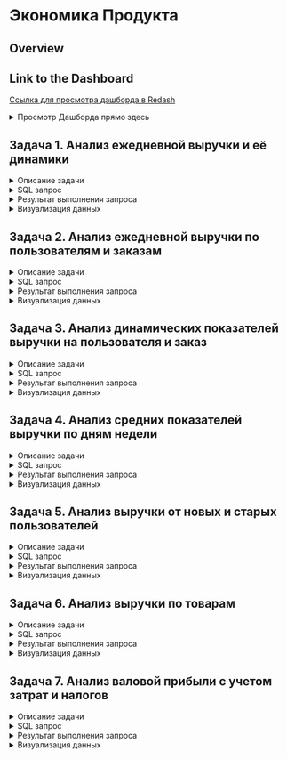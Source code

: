 # Экономика Продукта

## Overview

## Link to the Dashboard
[Ссылка для просмотра дашборда в Redash](http://redash.public.karpov.courses/public/dashboards/8TnZ2y1HOfjWa0U2x0Y5v2ldHn3HOQAkG5ljbSmG?org_slug=default)

<details>
<summary>Просмотр Дашборда прямо здесь</summary>
  
![Визуализация данных](attachments/dashs/pr_economics_dash.png)
</details>



## Задача 1. Анализ ежедневной выручки и её динамики

<details>
<summary>Описание задачи</summary>
Изучим выручку нашего сервиса за каждый день, накопленную выручку на текущий день и прирост дневной выручки относительно предыдущего дня. Эти показатели помогут оценить общий финансовый успех и динамику развития нашего сервиса.

- **Выручка за день** — сумма оплаченных заказов за каждый день.
- **Суммарная выручка** — накопительная сумма выручки с начала учёта.
- **Прирост выручки** — изменение выручки по сравнению с предыдущим днем, выраженное в процентах.

В расчётах не учитываются отменённые заказы.
</details>

<details>
<summary>SQL запрос</summary>
  
```sql
SELECT 
    date,
    revenue,
    SUM(revenue) OVER(ORDER BY date) AS total_revenue,
    ROUND(((revenue - LAG(revenue) OVER())::DECIMAL / LAG(revenue) OVER())*100, 2) AS revenue_change
FROM 
    (SELECT 
        creation_time::DATE AS date, 
        SUM(order_price) AS revenue
    FROM
        (SELECT order_id, creation_time, SUM(price) AS order_price
        FROM
            (SELECT order_id, creation_time, unnest(product_ids) AS product_id
            FROM orders
            WHERE order_id NOT IN (SELECT order_id FROM user_actions WHERE action = 'cancel_order')) t1
        LEFT JOIN products
        USING(product_id)
        GROUP BY creation_time, order_id) t2
    GROUP BY creation_time::DATE
    ORDER BY 1) t3
```
</details>

<details>
<summary>Результат выполнения запроса</summary>

| date     | revenue     | total_revenue | revenue_change |
|----------|-------------|---------------|----------------|
| 24/08/22 | $49,924.00  | $49,924.00    |                |
| 25/08/22 | $430,860.00 | $480,784.00   | 763.03%        |
| 26/08/22 | $534,766.00 | $1,015,550.00 | 24.12%         |
| 27/08/22 | $817,053.00 | $1,832,603.00 | 52.79%         |
| 28/08/22 | $1,133,370.00 | $2,965,973.00 | 38.71%     |
| 29/08/22 | $1,279,891.00 | $4,245,864.00 | 12.93%     |
| 30/08/22 | $1,279,377.00 | $5,525,241.00 | -0.04%     |
| 31/08/22 | $1,312,720.00 | $6,837,961.00 | 2.61%      |
| 01/09/22 | $1,406,101.00 | $8,244,062.00 | 7.11%      |
| 02/09/22 | $1,907,107.00 | $10,151,169.00 | 35.63%    |
| 03/09/22 | $2,210,988.00 | $12,362,157.00 | 15.93%    |
| 04/09/22 | $2,294,009.00 | $14,656,166.00 | 3.75%     |
| 05/09/22 | $1,784,690.00 | $16,440,856.00 | -22.20%   |
| 06/09/22 | $1,330,931.00 | $17,771,787.00 | -25.43%   |
| 07/09/22 | $1,807,800.00 | $19,579,587.00 | 35.83%    |
| 08/09/22 | $2,099,508.00 | $21,679,095.00 | 16.14%    |
</details>

<details>
<summary>Визуализация данных</summary>
  
![Визуализация данных](attachments/pr_ec/total_revenue.png)
</details>



## Задача 2. Анализ ежедневной выручки по пользователям и заказам

<details>
<summary>Описание задачи</summary>
Исследуем, сколько в среднем приносит выручку каждый пользователь и каждый заказ на нашем сервисе, а также оценим среднюю выручку от платящих пользователей. Эти показатели позволят понять, насколько выгодно пользователям пользоваться услугами сервиса и насколько эффективно сервис привлекает к оплате.

- **ARPU (Average Revenue Per User)** — средняя выручка на одного пользователя.
- **ARPPU (Average Revenue Per Paying User)** — средняя выручка на одного платящего пользователя.
- **AOV (Average Order Value)** — средний чек или средняя выручка на заказ.
</details>

<details>
<summary>SQL запрос</summary>

```sql
WITH sq_1 AS (
    SELECT creation_time::DATE AS date, SUM(order_price) AS daily_revenue, COUNT(order_id) AS daily_orders
    FROM (
        SELECT order_id, creation_time, SUM(price) AS order_price
        FROM (
            SELECT order_id, creation_time, unnest(product_ids) AS product_id
            FROM orders
            WHERE order_id NOT IN (SELECT order_id FROM user_actions WHERE action = 'cancel_order')
        ) ords
        LEFT JOIN products USING(product_id)
        GROUP BY order_id, creation_time
    ) orders_tab
    GROUP BY 1
    ORDER BY 1
),

sq_2 AS (
    SELECT time::DATE as DATE, 
    COUNT(DISTINCT user_id) FILTER (WHERE order_id NOT IN (SELECT order_id FROM user_actions WHERE action = 'cancel_order')) AS paying_users,
    COUNT(DISTINCT user_id) AS total_users 
    FROM user_actions
    GROUP BY 1
)

SELECT 
    sq_1.date AS date, 
    ROUND((daily_revenue::DECIMAL / total_users), 2) AS arpu,
    ROUND((daily_revenue::DECIMAL / paying_users), 2) AS arppu,
    ROUND((daily_revenue::DECIMAL / daily_orders), 2) AS aov
FROM sq_1
JOIN sq_2
USING(date)
```
</details>

<details>
<summary>Результат выполнения запроса</summary>

| date     | arpu   | arppu  | aov    |
|----------|--------|--------|--------|
| 24/08/22 | 372.57 | 393.10 | 361.77 |
| 25/08/22 | 508.09 | 525.44 | 406.86 |
| 26/08/22 | 452.04 | 470.33 | 369.57 |
| 27/08/22 | 509.38 | 527.81 | 381.62 |
| 28/08/22 | 528.38 | 544.10 | 378.04 |
| 29/08/22 | 559.15 | 581.24 | 391.76 |
| 30/08/22 | 546.74 | 567.85 | 379.52 |
| 31/08/22 | 517.63 | 540.21 | 384.96 |
| 01/09/22 | 499.33 | 518.86 | 381.26 |
| 02/09/22 | 537.67 | 556.17 | 381.35 |
| 03/09/22 | 565.90 | 582.76 | 387.28 |
| 04/09/22 | 541.55 | 558.97 | 381.70 |
| 05/09/22 | 512.84 | 530.84 | 381.75 |
| 06/09/22 | 475.33 | 492.75 | 385.67 |
| 07/09/22 | 496.65 | 514.02 | 378.44 |
| 08/09/22 | 521.10 | 536.68 | 383.54 |
</details>

<details>
<summary>Визуализация данных</summary>
  
![Визуализация данных](attachments/pr_ec/arpu_aov.png)

</details>



## Задача 3. Анализ динамических показателей выручки на пользователя и заказ

<details>
<summary>Описание задачи</summary>
Рассчитаем динамические показатели выручки на пользователя и на заказ по дням, включая накопленные данные. Это поможет отслеживать изменения в эффективности привлечения и монетизации пользователей, а также в среднем чеке заказов на протяжении времени.

- **Running ARPU (Average Revenue Per User)** — накопленная средняя выручка на одного пользователя.
- **Running ARPPU (Average Revenue Per Paying User)** — накопленная средняя выручка на одного платящего пользователя.
- **Running AOV (Average Order Value)** — накопленный средний чек за заказ.
</details>

<details>
<summary>SQL запрос</summary>
  
```sql
WITH sq_1 AS (
    SELECT creation_time::DATE AS date, 
           SUM(order_price) AS daily_revenue, 
           COUNT(order_id) AS daily_orders,
           SUM(SUM(order_price)) OVER(ORDER BY creation_time::DATE) AS accumulated_revenue,
           SUM(COUNT(order_id)) OVER(ORDER BY creation_time::DATE) AS accumulated_daily_orders
    FROM (
        SELECT order_id, creation_time, SUM(price) AS order_price
        FROM (
            SELECT order_id, creation_time, unnest(product_ids) AS product_id
            FROM orders
            WHERE order_id NOT IN (SELECT order_id FROM user_actions WHERE action = 'cancel_order')
        ) ords
        LEFT JOIN products USING(product_id)
        GROUP BY order_id, creation_time
    ) orders_tab
    GROUP BY 1
    ORDER BY 1
),

sq_2 AS (
    SELECT tu.date, accumulated_total_users, accumulated_paying_users
    FROM (
        SELECT date, COUNT(user_id) AS users_reged_per_day, 
               SUM(COUNT(user_id)) OVER(ORDER BY date) AS accumulated_total_users
        FROM (
            SELECT MIN(time)::DATE AS date, user_id
            FROM user_actions
            GROUP BY user_id
        ) users_first_date
        GROUP BY date 
        ORDER BY date
    ) tu 
    JOIN (
        SELECT date, COUNT(user_id) paying_users_reged_per_day, 
               SUM(COUNT(user_id)) OVER(ORDER BY date) AS accumulated_paying_users
        FROM (
            SELECT MIN(time)::DATE AS date, user_id
            FROM user_actions
            WHERE order_id NOT IN (SELECT order_id FROM user_actions WHERE action = 'cancel_order')
            GROUP BY user_id
        ) paying_users_first_date
        GROUP BY date
        ORDER BY date
    ) pu USING(date)
)

SELECT 
    sq_1.date AS date, 
    ROUND((accumulated_revenue::DECIMAL / accumulated_total_users), 2) AS running_arpu,
    ROUND((accumulated_revenue::DECIMAL / accumulated_paying_users), 2) AS running_arppu,
    ROUND((accumulated_revenue::DECIMAL / accumulated_daily_orders), 2) AS running_aov
FROM sq_1
JOIN sq_2 USING(date)
```
</details>

<details>
<summary>Результат выполнения запроса</summary>

| date     | running_arpu | running_arppu | running_aov |
|----------|--------------|---------------|-------------|
| 24/08/22 | 372.57       | 393.10        | 361.77      |
| 25/08/22 | 499.26       | 517.53        | 401.66      |
| 26/08/22 | 512.90       | 530.87        | 384.10      |
| 27/08/22 | 571.80       | 590.21        | 382.99      |
| 28/08/22 | 632.13       | 649.72        | 381.08      |
| 29/08/22 | 707.53       | 726.29        | 384.24      |
| 30/08/22 | 766.86       | 786.40        | 383.14      |
| 31/08/22 | 792.81       | 813.46        | 383.49      |
| 01/09/22 | 813.18       | 832.90        | 383.11      |
| 02/09/22 | 844.17       | 863.05        | 382.77      |
| 03/09/22 | 886.24       | 904.39        | 383.57      |
| 04/09/22 | 921.71       | 938.78        | 383.28      |
| 05/09/22 | 950.45       | 967.17        | 383.11      |
| 06/09/22 | 970.18       | 986.72        | 383.30      |
| 07/09/22 | 992.38       | 1,007.85      | 382.85      |
| 08/09/22 | 1,012.99     | 1,028.03      | 382.91      |
</details>


<details>
<summary>Визуализация данных</summary>

![Визуализация данных](attachments/pr_ec/running%20arpu_aov.png)

</details>



## Задача 4. Анализ средних показателей выручки по дням недели

<details>
<summary>Описание задачи</summary>
Анализируем средние показатели выручки на пользователя и на заказ по дням недели, используя данные за период с 26 августа по 8 сентября 2022 года. Это позволит увидеть, как варьируются расходы пользователей в зависимости от дня недели.

- **ARPU (Average Revenue Per User)** — средняя выручка на одного пользователя за день недели.
- **ARPPU (Average Revenue Per Paying User)** — средняя выручка на одного платящего пользователя за день недели.
- **AOV (Average Order Value)** — средний чек за день недели.
</details>

<details>
<summary>SQL запрос</summary>
  
```sql
WITH sq_1 AS (
    SELECT DATE_PART('isodow', creation_time) AS weekday_number, to_char(creation_time, 'Day') AS weekday, 
           SUM(order_price) AS daily_revenue, COUNT(order_id) AS daily_orders
    FROM (
        SELECT order_id, creation_time, SUM(price) AS order_price
        FROM (
            SELECT order_id, creation_time, unnest(product_ids) AS product_id
            FROM orders
            WHERE order_id NOT IN (SELECT order_id FROM user_actions WHERE action = 'cancel_order')
        ) ords
        LEFT JOIN products USING(product_id)
        GROUP BY order_id, creation_time
    ) orders_tab
    WHERE creation_time BETWEEN '2022-08-26' AND '2022-09-09'
    GROUP BY 1, 2
    ORDER BY 1
),

sq_2 AS (
    SELECT DATE_PART('isodow', time) AS weekday_number, to_char(time, 'Day') AS weekday, 
           COUNT(DISTINCT user_id) FILTER (WHERE order_id NOT IN (SELECT order_id FROM user_actions WHERE action = 'cancel_order')) AS paying_users,
           COUNT(DISTINCT user_id) AS total_users 
    FROM user_actions
    WHERE time BETWEEN '2022-08-26' AND '2022-09-09'
    GROUP BY 1, 2
)

SELECT 
    sq_1.weekday_number AS weekday_number, sq_1.weekday AS weekday,
    ROUND((daily_revenue::DECIMAL / total_users), 2) AS arpu,
    ROUND((daily_revenue::DECIMAL / paying_users), 2) AS arppu,
    ROUND((daily_revenue::DECIMAL / daily_orders), 2) AS aov
FROM sq_1
JOIN sq_2 USING(weekday_number, weekday)
```
</details>

<details>
<summary>Результат выполнения запроса</summary>

| weekday_number | weekday  | arpu   | arppu  | aov    |
|----------------|----------|--------|--------|--------|
| 1              | Monday   | 555.98 | 575.18 | 385.87 |
| 2              | Tuesday  | 528.94 | 548.04 | 382.63 |
| 3              | Wednesday| 528.90 | 548.33 | 381.16 |
| 4              | Thursday | 533.98 | 551.37 | 382.62 |
| 5              | Friday   | 534.79 | 553.21 | 378.70 |
| 6              | Saturday | 578.53 | 595.48 | 385.74 |
| 7              | Sunday   | 566.23 | 583.38 | 380.48 |
</details>

<details>
<summary>Визуализация данных</summary>
  
![Визуализация данных](attachments/pr_ec/arpu_aov_dow.png)
</details>



## Задача 5. Анализ выручки от новых и старых пользователей

<details>
<summary>Описание задачи</summary>
Рассчитаем выручку с заказов, сделанных новыми пользователями в их первый день использования сервиса, и сравним её с общей выручкой за день. Также определим долю выручки от новых пользователей относительно всей выручки и соответствующую долю от старых пользователей.

- **Выручка за день** — сумма всех успешных заказов за день.
- **Выручка от новых пользователей** — сумма заказов, сделанных пользователями в день их первого использования сервиса.
- **Доля выручки от новых пользователей** и **старых пользователей** — процентная доля выручки от новых и старых пользователей соответственно.
</details>

<details>
<summary>SQL запрос</summary>
  
```sql
WITH rev AS (
    SELECT date, SUM(order_price) AS revenue
    FROM (
        SELECT creation_time::DATE AS date, order_id, SUM(price) AS order_price
        FROM (
            SELECT order_id, creation_time, unnest(product_ids) AS product_id
            FROM orders
            WHERE order_id NOT IN (SELECT order_id FROM user_actions WHERE action = 'cancel_order')
        ) exploded
        LEFT JOIN products USING(product_id)
        GROUP BY creation_time::DATE, order_id
    ) total_tab
    GROUP BY date
),

nu_rev AS (
    SELECT date, SUM(order_price) AS new_users_revenue
    FROM (
        SELECT date, user_id, order_id, SUM(price) AS order_price
        FROM (
            SELECT date, user_id, t2.order_id AS order_id, unnest(product_ids) AS product_id, action
            FROM (
                SELECT date, user_id, order_id, action
                FROM (
                    SELECT user_id, time::DATE AS date, order_id, MIN(TIME::DATE) OVER(PARTITION BY user_id) AS first_order_date, action
                    FROM user_actions
                ) t1
                WHERE date = first_order_date
            ) t2
            LEFT JOIN orders USING(order_id)
        ) t3
        LEFT JOIN products USING(product_id)
        GROUP BY date, user_id, order_id, action
        WHERE order_id NOT IN (SELECT order_id FROM user_actions WHERE action = 'cancel_order')
    ) t4
    GROUP BY date
)

SELECT rev.date, revenue, new_users_revenue, 
ROUND((new_users_revenue / revenue) * 100, 2) AS new_users_revenue_share,
ROUND(100 - ((new_users_revenue / revenue) * 100), 2) AS old_users_revenue_share
FROM rev
JOIN nu_rev USING(date)
```
</details>

<details>
<summary>Результат выполнения запроса</summary>

| date     | revenue     | new_users_revenue | new_users_revenue_share | old_users_revenue_share |
|----------|-------------|-------------------|-------------------------|-------------------------|
| 24/08/22 | $49,924.00  | $49,924.00        | 100.00%                 | 0.00%                   |
| 25/08/22 | $430,860.00 | $417,333.00       | 96.86%                  | 3.14%                   |
| 26/08/22 | $534,766.00 | $463,326.00       | 86.64%                  | 13.36%                  |
| 27/08/22 | $817,053.00 | $619,318.00       | 75.80%                  | 24.20%                  |
| 28/08/22 | $1,133,370.00 | $801,162.00     | 70.69%                  | 29.31%                  |
| 29/08/22 | $1,279,891.00 | $717,374.00     | 56.05%                  | 43.95%                  |
| 30/08/22 | $1,279,377.00 | $656,429.00     | 51.31%                  | 48.69%                  |
| 31/08/22 | $1,312,720.00 | $720,381.00     | 54.88%                  |45.12%                   |
| 01/09/22 | $1,406,101.00 | $757,287.00     | 53.86%                  | 46.14%                  |
| 02/09/22 | $1,907,107.00 | $1,017,824.00   | 53.37%                  | 46.63%                  |
| 03/09/22 | $2,210,988.00 | $1,079,256.00   | 48.81%                  | 51.19%                  |
| 04/09/22 | $2,294,009.00 | $1,063,997.00   | 46.38%                  | 53.62%                  |
| 05/09/22 | $1,784,690.00 | $714,459.00     | 40.03%                  | 59.97%                  |
| 06/09/22 | $1,330,931.00 | $495,058.00     | 37.20%                  | 62.80%                  |
| 07/09/22 | $1,807,800.00 | $710,154.00     | 39.28%                  | 60.72%                  |
| 08/09/22 | $2,099,508.00 | $887,959.00     | 42.29%                  | 57.71%                  |
</details>

<details>
<summary>Визуализация данных</summary>
  
![Визуализация данных](attachments/pr_ec/new_and_old_revenue_share.png)
</details>


## Задача 6. Анализ выручки по товарам

<details>
<summary>Описание задачи</summary>
Определим, какие товары нашего ассортимента приносят наибольший доход, а также рассчитаем долю каждого товара в общей выручке. Для товаров с незначительной долей создадим общую категорию "ДРУГОЕ".

- **Выручка от товара** — суммарная выручка, полученная от продажи каждого конкретного товара.
- **Доля выручки** — процентная доля выручки от каждого товара в общей выручке.
</details>

<details>
<summary>SQL запрос</summary>
  
```sql
WITH product_revenue AS (
    SELECT product_id, SUM(price) AS revenue
    FROM (
        SELECT order_id, unnest(product_ids) AS product_id
        FROM orders
        WHERE order_id NOT IN (SELECT order_id FROM user_actions WHERE action = 'cancel_order')
    ) exploded
    LEFT JOIN products USING(product_id)
    GROUP BY product_id
),
total_revenue AS (
    SELECT SUM(revenue) AS total_revenue
    FROM product_revenue
),
categorized_revenue AS (
    SELECT products.name AS product_name, product_revenue.revenue,
        CASE
            WHEN (product_revenue.revenue / total_revenue.total_revenue * 100) < 0.5 THEN 'ДРУГОЕ'
            ELSE products.name
        END AS category
    FROM product_revenue
    JOIN products ON product_revenue.product_id = products.product_id
    CROSS JOIN total_revenue
),
final_output AS (
    SELECT category AS product_name, SUM(revenue) AS revenue,
        ROUND((SUM(revenue) / total_revenue.total_revenue * 100), 2) AS share_in_revenue
    FROM categorized_revenue
    JOIN total_revenue
    GROUP BY category
    ORDER BY revenue DESC
)

SELECT product_name, revenue, share_in_revenue
FROM final_output
WHERE product_name != 'ДРУГОЕ'
UNION ALL
SELECT 'ДРУГОЕ' AS product_name, SUM(revenue) AS revenue,
    ROUND((SUM(revenue) / total_revenue.total_revenue * 100), 2) AS share_in_revenue
FROM categorized_revenue
WHERE category = 'ДРУГОЕ'
GROUP BY category
ORDER BY revenue DESC
```
</details>

<details>
<summary>Результат выполнения запроса</summary>

| product_name        | revenue      | share_in_revenue |
|---------------------|--------------|------------------|
| свинина             | $1,353,600.00| 6.24%            |
| ДРУГОЕ              | $1,225,387.00| 5.64%            |
| курица              | $1,171,140.00| 5.40%            |
| масло оливковое     | $1,163,250.00| 5.37%            |
| говядина            | $977,170.00  | 4.51%            |
| баранина            | $709,930.00  | 3.27%            |
| кофе зерновой       | $632,853.00  | 2.92%            |
| сахар               | $587,250.00  | 2.71%            |
| кофе растворимый    | $540,600.00  | 2.49%            |
| сосиски             | $530,550.00  | 2.45%            |
| ...                 | ...          | ...              |
</details>

<details>
<summary>Визуализация данных</summary>
  
![Визуализация данных](attachments/pr_ec/prds.png)
</details>



## Задача 7. Анализ валовой прибыли с учетом затрат и налогов

<details>
<summary>Описание задачи</summary>
Оценим валовую прибыль нашего сервиса за каждый день, учитывая выручку, затраты и НДС. Дополнительно рассмотрим как изменяется доля валовой прибыли в общей выручке на протяжении времени.

- **Выручка за день** — сумма всех успешных заказов за день.
- **Затраты за день** — сумма постоянных и переменных издержек за день.
- **Сумма НДС** — налог на добавленную стоимость, рассчитанный для всех продаж за день.
- **Валовая прибыль за день** — выручка за вычетом затрат и НДС.
- **Суммарные показатели** — накопленные значения выручки, затрат, НДС и валовой прибыли.
- **Доля валовой прибыли в выручке** — показывает, какая часть выручки остается после уплаты затрат и налогов.
</details>

<details>
<summary>SQL запрос</summary>
  
```sql
WITH daily_data AS (
    SELECT 
        date,
        SUM(price) AS revenue,
        SUM(case when product_name in ('сахар', 'сухарики', ...) then price / 1.1 * 0.1 else price / 1.2 * 0.2 end) as tax,
        120000 as fixed_costs -- Adjust based on the actual month and conditions
    FROM 
        orders 
    JOIN 
        products ON orders.product_id = products.product_id
    WHERE 
        order_id NOT IN (SELECT order_id FROM user_actions WHERE action = 'cancel_order')
    GROUP BY 
        date
),
variable_costs as (
    SELECT 
        date,
        count(*) * 140 as assembly_cost, -- Cost per assembly
        count(case when delivered = true then 1 end) * 150 as delivery_cost -- Cost per delivery
    FROM 
        orders
    WHERE 
        date BETWEEN '2022-08-01' AND '2022-08-31' -- Adjust based on the actual conditions
    GROUP BY 
        date
),
costs as (
    SELECT 
        date,
        fixed_costs + assembly_cost + delivery_cost as total_costs
    FROM 
        daily_data
    JOIN 
        variable_costs USING(date)
),
profits as (
    SELECT
        daily_data.date,
        revenue,
        total_costs,
        tax,
        revenue - total_costs - tax as gross_profit
    FROM 
        daily_data
    JOIN 
        costs USING(date)
),
cumulative as (
    SELECT 
        date,
        sum(revenue) over (order by date) as total_revenue,
        sum(total_costs) over (order by date) as total_costs,
        sum(tax) over (order by date) as total_tax,
        sum(gross_profit) over (order by date) as total_gross_profit
    FROM 
        profits
),
ratios as (
    SELECT 
        date,
        gross_profit / revenue * 100 as gross_profit_ratio,
        total_gross_profit / total_revenue * 100 as total_gross_profit_ratio
    FROM 
        cumulative
)
SELECT 
    date, 
    revenue, 
    costs, 
    tax, 
    gross_profit, 
    total_revenue, 
    total_costs, 
    total_tax, 
    total_gross_profit, 
    gross_profit_ratio, 
    total_gross_profit_ratio
FROM 
    ratios
ORDER BY 
    date
```
</details>

<details>
<summary>Результат выполнения запроса</summary>

| date     | revenue   | costs    | tax      | gross_profit | total_revenue | total_costs | total_tax | total_gross_profit | gross_profit_ratio | total_gross_profit_ratio |
|----------|-----------|----------|----------|--------------|---------------|-------------|-----------|--------------------|--------------------|--------------------------|
| 24/08/22 | 49,924.00 | 159,120.00| 6,334.09 | -115,530.09  | 49,924.00     | 159,120.00  | 6,334.09  | -115,530.09        | -231.41%           | -231.41%                 |
| 25/08/22 | 430,860.00| 447,560.00| 53,545.01| -70,245.01   | 480,784.00    | 606,680.00  | 59,879.10 | -185,775.10        | -16.30%            | -38.64%                  |
| ...      | ...       | ...       | ...      | ...          | ...           | ...         | ...       | ...                | ...                | ...                      |

</details>

<details>
<summary>Визуализация данных</summary>
  
![Визуализация данных](attachments/pr_ec/gross_profit.png)

![Визуализация данных](attachments/pr_ec/tot_gross_profit.png)

![Визуализация данных](attachments/pr_ec/revenue_costs.png)
</details>

